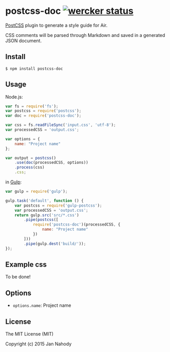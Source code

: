 # postcss-doc [![wercker status](https://app.wercker.com/status/bff68cbb2ab30226b30a08f73d1f4f40/s/master "wercker status")](https://app.wercker.com/project/bykey/bff68cbb2ab30226b30a08f73d1f4f40)

[PostCSS](https://github.com/postcss/postcss) plugin to generate a style guide for Air.

CSS comments will be parsed through Markdown and saved in a generated JSON document.

## Install

```shell
$ npm install postcss-doc
```

## Usage

Node.js:

```js
var fs = require('fs');
var postcss = require('postcss');
var doc = require('postcss-doc');

var css = fs.readFileSync('input.css', 'utf-8');
var processedCSS = 'output.css';

var options = {
    name: "Project name"
};

var output = postcss()
    .use(doc(processedCSS, options))
    .process(css)
    .css;
```

in [Gulp](https://github.com/gulpjs/gulp):

```js
var gulp = require('gulp');

gulp.task('default', function () {
    var postcss = require('gulp-postcss');
    var processedCSS = 'output.css';
    return gulp.src('src/*.css')
        .pipe(postcss([
            require('postcss-doc')(processedCSS, {
                name: "Project name"
            })
        ]))
        .pipe(gulp.dest('build/'));
});
```

## Example css

To be done!

## Options

- `options.name`: Project name

## License

The MIT License (MIT)

Copyright (c) 2015 Jan Nahody
